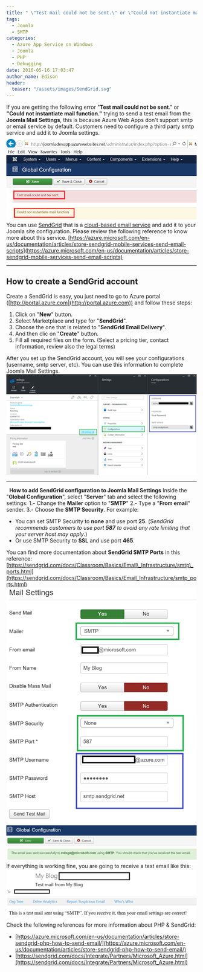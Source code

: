 ```yaml
---
title: " \"Test mail could not be sent.\" or \"Could not instantiate mail function\" in Joomla Mail Settings sending a test mail.\t\t"
tags:
  - Joomla
  - SMTP
categories:
  - Azure App Service on Windows
  - Joomla
  - PHP
  - Debugging
date: 2016-05-16 17:03:47
author_name: Edison
header:
  teaser: "/assets/images/SendGrid.svg"
---
```


If you are getting the following error "**Test mail could not be sent**." or **"Could not instantiate mail function."** trying to send a test email from the **Joomla Mail Settings**, this is because Azure Web Apps don't support smtp or email service by default. Customers need to configure a third party smtp service and add it to Joomla settings. [![Joomla Test Email Error 1](/media/2016/05/135.png)](/media/2016/05/135.png) You can use [SendGrid](https://sendgrid.com/) that is a [cloud-based email service](https://sendgrid.com/email-solutions) and add it to your Joomla site configuration. Please review the following reference to know more about this service. [https://azure.microsoft.com/en-us/documentation/articles/store-sendgrid-mobile-services-send-email-scripts](https://azure.microsoft.com/en-us/documentation/articles/store-sendgrid-mobile-services-send-email-scripts)

* * *

## How to create a SendGrid account
Create a SendGrid is easy, you just need to go to Azure portal ([http://portal.azure.com](http://portal.azure.com)) and follow these steps:

1.  Click on "**New**" button.
2.  Select Marketplace and type for "**SendGrid**".
3.  Choose the one that is related to "**SendGrid Email Delivery**".
4.  And then clic on "**Create**" button.
5.  Fill all required files on the form. (Select a pricing tier, contact information, review also the legal terms)

After you set up the SendGrid account, you will see your configurations (username, smtp server, etc). You can use this information to complete Joomla Mail Settings. [![SendGrid settings](/media/2016/05/416.png)](/media/2016/05/416.png)

* * *

  **How to add SendGrid configuration to Joomla Mail Settings** Inside the "**Global Configuration**", select "**Server**" tab and select the following settings: 1.- Change the **Mailer** option to "**SMTP**" 2.- Type a "**From email**" sender. 3.- Choose the **SMTP Security**. For example:

*   You can set SMTP Security to **none** and use port **25**. (_SendGrid recommends customers to use port **587** to avoid any rate limiting that your server host may apply_.)
*   Or use SMTP Security to **SSL** and use port **465**.

You can find more documentation about **SendGrid SMTP Ports** in this reference: [https://sendgrid.com/docs/Classroom/Basics/Email\_Infrastructure/smtp\_ports.html](https://sendgrid.com/docs/Classroom/Basics/Email_Infrastructure/smtp_ports.html) [![Joomla Mail Settings](/media/2016/05/514.png)](/media/2016/05/514.png) [![Sending Joomla Test email](/media/2016/05/616.png)](/media/2016/05/616.png) If everything is working fine, you are going to receive a test email like this: [![Test email Joomla](/media/2016/05/713.png)](/media/2016/05/713.png) Check the following references for more information about PHP & SendGrid:

*   [https://azure.microsoft.com/en-us/documentation/articles/store-sendgrid-php-how-to-send-email/](https://azure.microsoft.com/en-us/documentation/articles/store-sendgrid-php-how-to-send-email/)
*   [https://sendgrid.com/docs/Integrate/Partners/Microsoft_Azure.html](https://sendgrid.com/docs/Integrate/Partners/Microsoft_Azure.html)